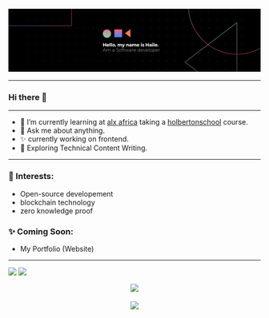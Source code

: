 ![banner](https://raw.githubusercontent.com/Haile-08/Haile-08/main/b.png)

---

### Hi there 👋

---

- 🌱 I’m currently learning at [alx africa](https://www.alxafrica.com/) taking a [holbertonschool](https://www.holbertonschool.com/programs) course.
- 💬 Ask me about anything.
- ✨ currently working on frontend.
- 🔭 Exploring Technical Content Writing.

---

### 🌱 Interests:
- Open-source developement
- blockchain technology
- zero knowledge proof

### ✨ Coming Soon:
- My Portfolio (Website)
---
<p>
<img src="https://github-readme-stats.vercel.app/api?username=Haile-08&show_icons=true&theme=dark&hide_border=true" width="50%">
<img src="https://github-readme-stats.vercel.app/api/top-langs/?username=Haile-08&layout=compact&theme=dark&hide_border=true" width="42%">
 </p>
<p align="center">
 <a href="https://git.io/streak-stats">
    <img src="https://github-readme-streak-stats.herokuapp.com/?user=Haile-08&theme=dark&hide_border=true">
  </a>
<p>

<div align="center">
  <img src="https://github-profile-trophy.vercel.app/?username=Haile-08&column=6&theme=onedark" align="center"/>
</div> 
